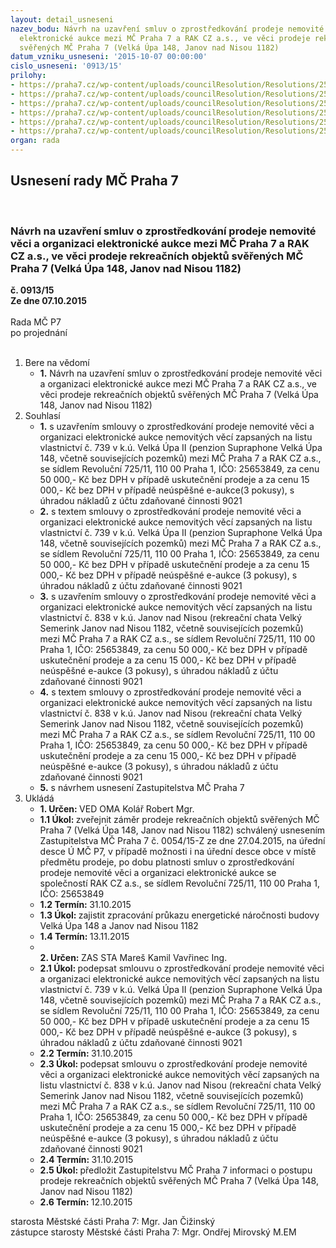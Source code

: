 ```yaml
---
layout: detail_usneseni
nazev_bodu: Návrh na uzavření smluv o zprostředkování prodeje nemovité věci a organizaci
  elektronické aukce mezi MČ Praha 7 a RAK CZ a.s., ve věci prodeje rekreačních objektů
  svěřených MČ Praha 7 (Velká Úpa 148, Janov nad Nisou 1182)
datum_vzniku_usneseni: '2015-10-07 00:00:00'
cislo_usneseni: '0913/15'
prilohy:
- https://praha7.cz/wp-content/uploads/councilResolution/Resolutions/25936/64-15-priloha_01_rak15.doc
- https://praha7.cz/wp-content/uploads/councilResolution/Resolutions/25936/64-15-priloha_02_RAK15.doc
- https://praha7.cz/wp-content/uploads/councilResolution/Resolutions/25936/64-15-priloha_03_RAK15.doc
- https://praha7.cz/wp-content/uploads/councilResolution/Resolutions/25936/64-15-priloha_04_rak15.doc
- https://praha7.cz/wp-content/uploads/councilResolution/Resolutions/25936/64-15-priloha_05_rak15.doc
- https://praha7.cz/wp-content/uploads/councilResolution/Resolutions/25936/64-15-1058_p%c5%99.%c4%8d.6.doc
organ: rada
---
```

<div id="ucUsn_pList" class="usn">
	<span><h2>Usnesení rady MČ Praha 7 </h2>
<br></span><div class="standBody">
<span><h3>Návrh na uzavření smluv o zprostředkování prodeje nemovité věci a organizaci elektronické aukce mezi MČ Praha 7 a RAK CZ a.s., ve věci prodeje rekreačních objektů svěřených MČ Praha 7 (Velká Úpa 148, Janov nad Nisou 1182)</h3></span><div class="center">
		<strong>č. 0913/15</strong><br>
	</div>
<div class="center">
		<strong>Ze dne 07.10.2015</strong><br><br>
	</div>Rada MČ P7<br> po projednání<br><br><ol>
<li>Bere na vědomí<ul><li>
<strong>1.</strong> Návrh na uzavření smluv o zprostředkování prodeje nemovité věci a organizaci elektronické aukce mezi MČ Praha 7 a RAK CZ a.s., ve věci prodeje rekreačních objektů svěřených MČ Praha 7 (Velká Úpa 148, Janov nad Nisou 1182)</li></ul>
</li>
<li>Souhlasí<ul>
<li>
<strong>1.</strong> s uzavřením smlouvy o zprostředkování prodeje nemovité věci a organizaci elektronické aukce nemovitých věcí zapsaných na listu vlastnictví č. 739 v k.ú. Velká Úpa II (penzion Supraphone Velká Úpa 148, včetně souvisejících pozemků) mezi MČ Praha 7 a RAK CZ a.s., se sídlem Revoluční 725/11,  110 00 Praha 1, IČO: 25653849, za cenu 50 000,- Kč bez DPH v případě uskutečnění prodeje a za cenu 15 000,- Kč bez DPH v případě neúspěšné  e-aukce(3 pokusy), s úhradou nákladů z účtu zdaňované činnosti 9021</li>
<li>
<strong>2.</strong> s textem smlouvy o zprostředkování prodeje nemovité věci a organizaci elektronické aukce nemovitých věcí zapsaných na listu vlastnictví č. 739 v k.ú. Velká Úpa II (penzion Supraphone Velká Úpa 148, včetně souvisejících pozemků) mezi MČ Praha 7 a RAK CZ a.s., se sídlem Revoluční 725/11,  110 00 Praha 1, IČO: 25653849, za cenu 50 000,- Kč bez DPH v případě uskutečnění prodeje a za cenu 15 000,- Kč bez DPH v případě neúspěšné e-aukce (3 pokusy), s úhradou nákladů z účtu zdaňované činnosti 9021</li>
<li>
<strong>3.</strong> s uzavřením smlouvy o zprostředkování prodeje nemovité věci a organizaci elektronické aukce nemovitých věcí zapsaných na listu vlastnictví č. 838 v k.ú. Janov nad Nisou (rekreační chata Velký Semerink Janov nad Nisou 1182, včetně souvisejících pozemků) mezi MČ Praha 7 a RAK CZ a.s., se sídlem Revoluční 725/11, 110 00 Praha 1, IČO: 25653849, za cenu 50 000,- Kč bez DPH v případě uskutečnění prodeje a za cenu 15 000,- Kč bez DPH v případě neúspěšné e-aukce (3 pokusy), s úhradou nákladů z účtu zdaňované činnosti 9021</li>
<li>
<strong>4.</strong> s textem smlouvy o zprostředkování prodeje nemovité věci a organizaci elektronické aukce nemovitých věcí zapsaných na listu vlastnictví č. 838 v k.ú. Janov nad Nisou (rekreační chata Velký Semerink Janov nad Nisou 1182, včetně souvisejících pozemků) mezi MČ Praha 7 a RAK CZ a.s., se sídlem Revoluční 725/11, 110 00 Praha 1, IČO: 25653849, za cenu 50 000,- Kč bez DPH v případě uskutečnění prodeje a za cenu 15 000,- Kč bez DPH v případě neúspěšné e-aukce (3 pokusy), s úhradou nákladů z účtu zdaňované činnosti 9021</li>
<li>
<strong>5.</strong> s návrhem usnesení Zastupitelstva MČ Praha 7</li>
</ul>
</li>
<li>Ukládá<ul>
<li>
<strong>1. Určen: </strong>VED OMA Kolář Robert Mgr.</li>
<li>
<strong>1.1 Úkol: </strong>zveřejnit záměr prodeje rekreačních objektů svěřených MČ Praha 7 (Velká Úpa 148, Janov nad Nisou 1182) schválený usnesením Zastupitelstva MČ Praha 7 č. 0054/15-Z ze dne 27.04.2015, na úřední desce Ú MČ P7,  v případě možnosti i na úřední desce obce v místě předmětu prodeje, po dobu platnosti smluv o zprostředkování prodeje nemovité věci a organizaci elektronické aukce se společností RAK CZ a.s., se sídlem Revoluční 725/11, 110 00 Praha 1, IČO: 25653849</li>
<li>
<strong>1.2 Termín: </strong>31.10.2015</li>
<li>
<strong>1.3 Úkol: </strong>zajistit zpracování průkazu energetické náročnosti budovy Velká Úpa 148  a Janov nad Nisou 1182</li>
<li>
<strong>1.4 Termín: </strong>13.11.2015</li>
<li>
<strong><br>2. Určen: </strong>ZAS STA Mareš Kamil Vavřinec Ing.</li>
<li>
<strong>2.1 Úkol: </strong>podepsat smlouvu o zprostředkování prodeje nemovité věci a organizaci elektronické aukce nemovitých věcí zapsaných na listu vlastnictví č. 739  v k.ú. Velká Úpa II (penzion Supraphone Velká Úpa 148, včetně souvisejících pozemků) mezi MČ Praha 7 a RAK CZ a.s., se sídlem Revoluční 725/11, 110 00 Praha 1, IČO: 25653849, za cenu 50 000,- Kč  bez DPH v případě uskutečnění prodeje a za cenu 15 000,- Kč bez DPH v případě neúspěšné e-aukce (3 pokusy), s úhradou nákladů z účtu zdaňované činnosti 9021</li>
<li>
<strong>2.2 Termín: </strong>31.10.2015</li>
<li>
<strong>2.3 Úkol: </strong>podepsat smlouvu o zprostředkování prodeje nemovité věci a organizaci elektronické aukce nemovitých věcí zapsaných na listu vlastnictví č. 838  v k.ú. Janov nad Nisou (rekreační chata Velký Semerink Janov nad Nisou 1182, včetně souvisejících pozemků) mezi MČ Praha 7 a RAK CZ a.s.,  se sídlem Revoluční 725/11, 110 00 Praha 1, IČO: 25653849, za cenu 50 000,- Kč bez DPH v případě uskutečnění prodeje a za cenu 15 000,- Kč bez DPH v případě neúspěšné e-aukce (3 pokusy), s úhradou nákladů z účtu zdaňované činnosti 9021</li>
<li>
<strong>2.4 Termín: </strong>31.10.2015</li>
<li>
<strong>2.5 Úkol: </strong>předložit Zastupitelstvu MČ Praha 7 informaci o postupu prodeje rekreačních objektů svěřených MČ Praha 7 (Velká Úpa 148, Janov nad Nisou 1182)</li>
<li>
<strong>2.6 Termín: </strong>12.10.2015</li>
</ul>
</li>
</ol>starosta Městské části Praha 7: Mgr. Jan Čižinský<br>zástupce starosty Městské části Praha 7: Mgr. Ondřej Mirovský M.EM 
</div>
</div>